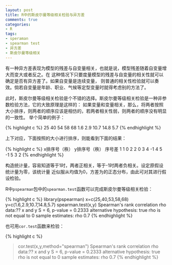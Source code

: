 ```yaml
---
layout: post
title: R中的斯皮尔曼等级相关检验与异方差
comments: true
categories:
- R
tags:
- speraman
- spearman test
- 异方差
- 斯皮尔曼等级相关 
---
```

  
有一种异方差表现为模型的残差与自变量相关，也就是说，模型残差随着自变量增大而变大或者反之。在
这种情况下只要度量模型的残差与自变量的相关性就可以确定是否有异方差了。如果自变量是连续变量，
则普通的相关性检验就可以奏效。倘若自变量是年龄、职业、气候等定型变量时就得考虑别的方法了。

此时，斯皮尔曼等级相关检验是个不错的选择。斯皮尔曼等级相关检验是一种非参数检验方法，它的大致原理是这样的：
如果变量和变量相关，那么，将两者按照大小排序，则两者的顺序应该是相仿的，若两者相关性弱，则两者的顺序没有明显的一致性。
举个简单的例子：

{% highlight c %}
 25 40 54 58 68 
 1.6 2.9 10.7 14.8 5.7 
{% endhighlight %}

上下对应，下面按照的大小进行排序，则能看到下面的结果：

{% highlight c %}
x排序号（秩） y排序号（秩） 序号差 
1 1 0 
2 2 0 
3 4 -1 
4 5 -1 
5 3 2 
{% endhighlight %}

构造统计量，容易知道等于1时，两者正相关，等于-1时两者负相关。设定原假设统计量为零，该统计量
近似服从均值为0，方差为的正态分布，由此可对其进行假设检验。

R中`pspearman`包中的`spearman.test`函数可以完成斯皮尔曼等级相关检验：

{% highlight c %}
library(pspearman)
x=c(25,40,53,58,68)
y=c(1.6,2.9,10.7,14.8,5.7)
spearman.test(x,y)
Spearman's rank correlation rho
data:?? x and y
 S = 6, p-value = 0.2333
 alternative hypothesis: true rho is not equal to 0
 sample estimates:
 rho 
 0.7
{% endhighlight %}

也可用`cor.test`函数来检验：

{% highlight c %}
> cor.test(x,y,method="spearman")
Spearman's rank correlation rho
data:?? x and y
 S = 6, p-value = 0.2333
 alternative hypothesis: true rho is not equal to 0
 sample estimates:
 rho
 0.7
{% endhighlight %}

